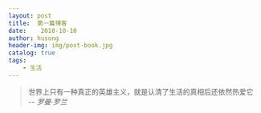 ```yaml
---
layout: post
title:  第一篇博客
date:    2018-10-10
author: husong
header-img: img/post-book.jpg
catalog: true
tags:
    - 生活
---
```


> 世界上只有一种真正的英雄主义，就是认清了生活的真相后还依然热爱它  
> -- <cite>罗曼·罗兰</cite>